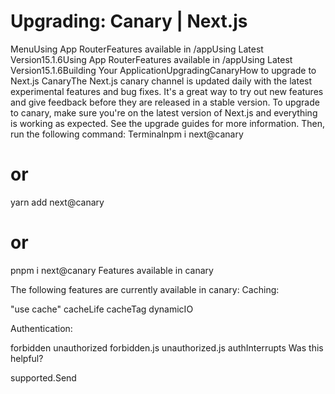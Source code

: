 # Upgrading: Canary | Next.js

<p>MenuUsing App RouterFeatures available in /appUsing Latest Version15.1.6Using App RouterFeatures available in /appUsing Latest Version15.1.6Building Your ApplicationUpgradingCanaryHow to upgrade to Next.js CanaryThe Next.js canary channel is updated daily with the latest experimental features and bug fixes. It's a great way to try out new features and give feedback before they are released in a stable version.
To upgrade to canary, make sure you're on the latest version of Next.js and everything is working as expected. See the upgrade guides for more information.
Then, run the following command:
Terminalnpm i next@canary</p>
<h1>or</h1>
<p>yarn add next@canary</p>
<h1>or</h1>
<p>pnpm i next@canary
Features available in canary</p>
<p>The following features are currently available in canary:
Caching:</p>
<p>&quot;use cache&quot;
cacheLife
cacheTag
dynamicIO</p>
<p>Authentication:</p>
<p>forbidden
unauthorized
forbidden.js
unauthorized.js
authInterrupts
Was this helpful?</p>
<p>supported.Send</p>
